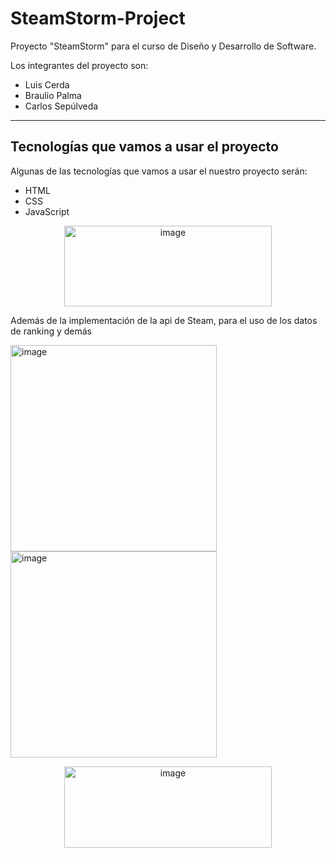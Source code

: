 # SteamStorm-Project
Proyecto "SteamStorm" para el curso de Diseño y Desarrollo de Software.

Los integrantes del proyecto son:

- Luis Cerda
- Braulio Palma
- Carlos Sepúlveda

---

## Tecnologías que vamos a usar el proyecto

Algunas de las tecnologías que vamos a usar el nuestro proyecto serán:

- HTML
- CSS
- JavaScript

<p align="center">
    <img width="332.7" height="129.6" alt="image" src="https://github.com/user-attachments/assets/18f6efbb-53b4-40c0-8be5-e8aecd900596" style="display: block; margin: 0 auto;" />
</p>

Además de la implementación de la api de Steam, para el uso de los datos de ranking y demás

<img width="330" height="330" alt="image" src="https://github.com/user-attachments/assets/8a36a401-db9a-45ae-9eae-d8eaad23f629" /> <img width="330" height="330" alt="image" src="https://github.com/user-attachments/assets/018e7463-f154-4100-896c-41fb4df88ac6" />


<p align="center">
    <img width="332.7" height="129.6" alt="image" src="https://github.com/user-attachments/assets/8a36a401-db9a-45ae-9eae-d8eaad23f629" style="display: block; margin: 0 auto;" />
</p>
